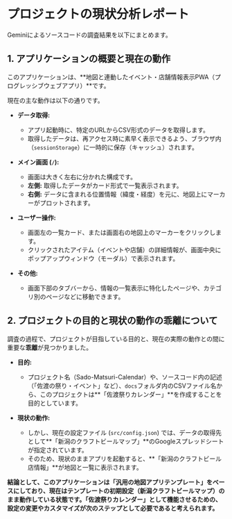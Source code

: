 # プロジェクトの現状分析レポート

Geminiによるソースコードの調査結果を以下にまとめます。

## 1. アプリケーションの概要と現在の動作

このアプリケーションは、**地図と連動したイベント・店舗情報表示PWA（プログレッシブウェブアプリ）**です。

現在の主な動作は以下の通りです。

- **データ取得:**
  - アプリ起動時に、特定のURLからCSV形式のデータを取得します。
  - 取得したデータは、再アクセス時に素早く表示できるよう、ブラウザ内（`sessionStorage`）に一時的に保存（キャッシュ）されます。

- **メイン画面 (`/`):**
  - 画面は大きく左右に分かれた構成です。
  - **左側:** 取得したデータがカード形式で一覧表示されます。
  - **右側:** データに含まれる位置情報（緯度・経度）を元に、地図上にマーカーがプロットされます。

- **ユーザー操作:**
  - 画面左の一覧カード、または画面右の地図上のマーカーをクリックします。
  - クリックされたアイテム（イベントや店舗）の詳細情報が、画面中央にポップアップウィンドウ（モーダル）で表示されます。

- **その他:**
  - 画面下部のタブバーから、情報の一覧表示に特化したページや、カテゴリ別のページなどに移動できます。

## 2. プロジェクトの目的と現状の動作の乖離について

調査の過程で、プロジェクトが目指している目的と、現在の実際の動作との間に重要な**乖離**が見つかりました。

- **目的:**
  - プロジェクト名（Sado-Matsuri-Calendar）や、ソースコード内の記述（「佐渡の祭り・イベント」など）、`docs`フォルダ内のCSVファイル名から、このプロジェクトは**「佐渡祭りカレンダー」**を作成することを目的としています。

- **現状の動作:**
  - しかし、現在の設定ファイル (`src/config.json`) では、データの取得先として**「新潟のクラフトビールマップ」**のGoogleスプレッドシートが指定されています。
  - そのため、現状のままアプリを起動すると、**「新潟のクラフトビール店情報」**が地図と一覧に表示されます。

**結論として、このアプリケーションは「汎用の地図アプリテンプレート」をベースにしており、現在はテンプレートの初期設定（新潟クラフトビールマップ）のまま動作している状態です。「佐渡祭りカレンダー」として機能させるための、設定の変更やカスタマイズが次のステップとして必要であると考えられます。**
